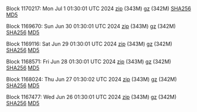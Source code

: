 Block 1170217: Mon Jul  1 01:30:01 UTC 2024 [zip](https://files.01coin.io/mainnet/2024-07-01/bootstrap.dat.zip) (343M) [gz](https://files.01coin.io/mainnet/2024-07-01/bootstrap.dat.tar.gz) (342M) [SHA256](https://files.01coin.io/mainnet/2024-07-01/sha256.txt) [MD5](https://files.01coin.io/mainnet/2024-07-01/md5.txt)

Block 1169670: Sun Jun 30 01:30:01 UTC 2024 [zip](https://files.01coin.io/mainnet/2024-06-30/bootstrap.dat.zip) (343M) [gz](https://files.01coin.io/mainnet/2024-06-30/bootstrap.dat.tar.gz) (342M) [SHA256](https://files.01coin.io/mainnet/2024-06-30/sha256.txt) [MD5](https://files.01coin.io/mainnet/2024-06-30/md5.txt)

Block 1169116: Sat Jun 29 01:30:01 UTC 2024 [zip](https://files.01coin.io/mainnet/2024-06-29/bootstrap.dat.zip) (343M) [gz](https://files.01coin.io/mainnet/2024-06-29/bootstrap.dat.tar.gz) (342M) [SHA256](https://files.01coin.io/mainnet/2024-06-29/sha256.txt) [MD5](https://files.01coin.io/mainnet/2024-06-29/md5.txt)

Block 1168571: Fri Jun 28 01:30:01 UTC 2024 [zip](https://files.01coin.io/mainnet/2024-06-28/bootstrap.dat.zip) (343M) [gz](https://files.01coin.io/mainnet/2024-06-28/bootstrap.dat.tar.gz) (342M) [SHA256](https://files.01coin.io/mainnet/2024-06-28/sha256.txt) [MD5](https://files.01coin.io/mainnet/2024-06-28/md5.txt)

Block 1168024: Thu Jun 27 01:30:02 UTC 2024 [zip](https://files.01coin.io/mainnet/2024-06-27/bootstrap.dat.zip) (343M) [gz](https://files.01coin.io/mainnet/2024-06-27/bootstrap.dat.tar.gz) (342M) [SHA256](https://files.01coin.io/mainnet/2024-06-27/sha256.txt) [MD5](https://files.01coin.io/mainnet/2024-06-27/md5.txt)

Block 1167477: Wed Jun 26 01:30:01 UTC 2024 [zip](https://files.01coin.io/mainnet/2024-06-26/bootstrap.dat.zip) (343M) [gz](https://files.01coin.io/mainnet/2024-06-26/bootstrap.dat.tar.gz) (342M) [SHA256](https://files.01coin.io/mainnet/2024-06-26/sha256.txt) [MD5](https://files.01coin.io/mainnet/2024-06-26/md5.txt)
